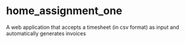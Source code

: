 # home_assignment_one
A web application that accepts a timesheet (in csv format) as input and automatically generates invoices
